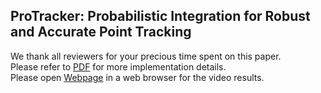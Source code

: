## ProTracker: Probabilistic Integration for Robust and Accurate Point Tracking
We thank all reviewers for your precious time spent on this paper. \
Please refer to [PDF](./Supplementary%20Material.pdf) for more implementation details. \
Please open [Webpage](./index.html) in a web browser for the video results.